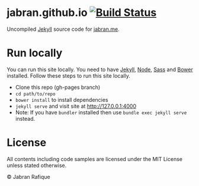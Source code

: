 # jabran.github.io [![Build Status](https://travis-ci.org/jabranr/jabranr.github.io.svg?branch=master)](https://travis-ci.org/jabranr/jabranr.github.io)

Uncompiled [Jekyll](http://jekyllrb.com) source code for [jabran.me](http://jabran.me).

# Run locally

You can run this site locally. You need to have [Jekyll](http://jekyllrb.com), [Node](http://nodejs.org), [Sass](http://sass-lang-org) and [Bower](http://bower.io) installed. Follow these steps to run this site locally.

- Clone this repo (gh-pages branch)
- `cd path/to/repo`
- `bower install` to install dependencies
- `jekyll serve` and visit site at http://127.0.0.1:4000
- Note: If you have `bundler` installed then use `bundle exec jekyll serve` instead.

# License

All contents including code samples are licensed under the MIT License unless stated otherwise. 

&copy; Jabran Rafique
